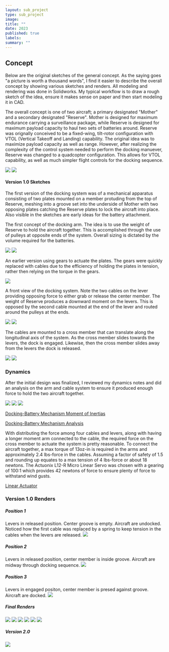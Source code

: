 ```yaml
---
layout: sub_project
type: sub_project
image:
title: ""
date: 2023
published: true
labels:
summary: ""
---
```

<h2>Concept</h2>

Below are the original sketches of the general concept. As the saying goes "a picture is worth a thousand words", I find it easier to describe the overall concept by showing various sketches and renders. All modeling and rendering was done in Solidworks. My typical workflow is to draw a rough sketch of the idea, ensure it makes sense on paper and then start modeling it in CAD.

The overall concept is one of two aircraft; a primary designated "Mother" and a secondary designated "Reserve". Mother is designed for maximum endurance carrying a surveillance package, while Reserve is designed for maximum payload capacity to haul two sets of batteries around. Reserve was orignally conceived to be a fixed-wing, tilt-rotor configuration with VTOL (Vertical Takeoff and Landing) capability. The original idea was to maximize payload capacity as well as range. However, after realizing the complexity of the control system needed to perform the docking manuever, Reserve was changed to a quadcopter configuration. This allows for VTOL capability, as well as much simpler flight controls for the docking sequence.

<img class="img-fluid" src="../img/uav_project/concepts/overview.png">
<img class="img-fluid" src="../img/uav_project/concepts/drawing.png">

<h4>Version 1.0 Sketches</h4>
The first version of the docking system was of a mechanical apparatus consisting of two plates mounted on a member protuding from the top of Reserve, meshing into a groove set into the underside of Mother with two opposing plates catching the Reserve plates to lock the aircraft into place. Also visible in the sketches are early ideas for the battery attachment.

The first concept of the docking arm. The idea is to use the weight of Reserve to hold the aircraft together. This is accomplished through the use of pulleys at opposite ends of the system. Overall sizing is dictated by the volume required for the batteries.

<img class="img-fluid" src="../img/uav_project/concepts/docking_arm1.jpg">
<img class="img-fluid" src="../img/uav_project/concepts/docking_arm2.jpg">

An earlier version using gears to actuate the plates. The gears were quickly replaced with cables due to the efficiency of holding the plates in tension, rather then relying on the torque in the gears.

<img class="img-fluid" src="../img/uav_project/concepts/docking_battery_mech_iso_v2.jpg">

A front view of the docking system. Note the two cables on the lever providing opposing force to either grab or release the center member. The weight of Reserve produces a downward moment on the levers. This is opposed by the second cable mounted at the end of the lever and routed around the pulleys at the ends. 

<img class="img-fluid" src="../img/uav_project/concepts/docking_battery_mech_front.jpg">
<img class="img-fluid" src="../img/uav_project/concepts/docking_battery_mech_top.jpg">

The cables are mounted to a cross member that can translate along the longitudinal axis of the system. As the cross member slides towards the levers, the dock is engaged. Likewise, then the cross member slides away from the levers the dock is released.

<img class="img-fluid" src="../img/uav_project/concepts/docking_mech.jpg">
<img class="img-fluid" src="../img/uav_project/concepts/docking_battery_mech_iso_v1.jpg">

<h3>Dynamics</h3>

After the initial design was finalized, I reviewed my dynamics notes and did an analysis on the arm and cable system to ensure it produced enough force to hold the two aircraft together.

<img class="img-fluid" src="../img/uav_project/concepts/FBD.png">
<img class="img-fluid" src="../img/uav_project/concepts/arm_moment.png">
<img class="img-fluid" src="../img/uav_project/concepts/dynamics.png">

<a href="Docking-Battery Mechanism M-1.pdf">Docking-Battery Mechanism Moment of Inertias</a>

<a href="Docking-Battery Mechanism M-1 Analysis.pdf">Docking-Battery Mechanism Analysis</a>

With distributing the force among four cables and levers, along with having a longer moment arm connected to the cable, the required force on the cross member to actuate the system is pretty reasonable. To connect the aircraft together, a max torque of 13oz-in is required in the arms and approximately 2.4 lbs-force in the cables. Assuming a factor of safety of 1.5 and rounding up equates to a max tension of 4 lbs-force or about 18 newtons. The Actuonix L12-R Micro Linear Servo was chosen with a gearing of 100:1 which provides 42 newtons of force to ensure plenty of force to withstand wind gusts.

<a href="https://www.actuonix.com/assets/images/datasheets/ActuonixL12Datasheet.pdf">Linear Actuator</a>


<h3>Version 1.0 Renders</h3>

<h5>Position 1</h5>

Levers in released position. Center groove is empty. Aircraft are undocked. Noticed how the first cable was replaced by a spring to keep tension in the cables when the levers are released.
<img class="img-fluid" src="../img/uav_project/concepts/M-1_R-1 Docking System Closeup Undocked.png">

<h5>Position 2</h5>

Levers in released position, center member is inside groove. Aircraft are midway through docking sequence.
<img class="img-fluid" src="../img/uav_project/concepts/M-1_R-1 Docking Systems Closeup Undocked.png">

<h5>Position 3</h5>

Levers in engaged positon, center member is presed against groove. Aircraft are docked.
<img class="img-fluid" src="../img/uav_project/concepts/M-1_R-1 Docking Systems Closeup Docked.png">

<h5>Final Renders</h5>
<img class="img-fluid" src="../img/uav_project/concepts/M-1 Docking System Iso.png">

<img class="img-fluid" src="../img/uav_project/concepts/M-1 Docking System Back.png">

<img class="img-fluid" src="../img/uav_project/concepts/M-1 Docking System Front.png">

<img class="img-fluid" src="../img/uav_project/concepts/M-1 Docking System Top.png">

<img class="img-fluid" src="../img/uav_project/concepts/M-1 Docking System Extend Bottom.png">

<img class="img-fluid" src="../img/uav_project/concepts/M-1 Docking System Explode.png">

<h5>Version 2.0</h5>
<img class="img-fluid" src="../img/uav_project/concepts/version_2_iso.jpg">
